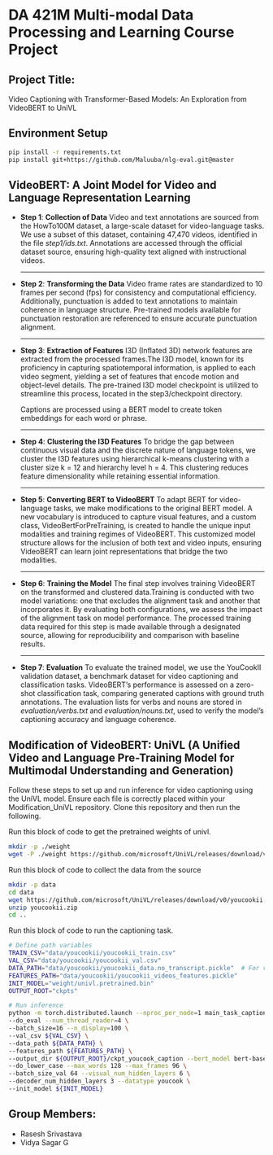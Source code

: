 # DA 421M Multi-modal Data Processing and Learning Course Project

## Project Title:
Video Captioning with Transformer-Based Models: An Exploration from VideoBERT to UniVL

## Environment Setup
```bash
pip install -r requirements.txt
pip install git+https://github.com/Maluuba/nlg-eval.git@master
```

## VideoBERT: A Joint Model for Video and Language Representation Learning
- **Step 1**: **Collection of Data**
    Video and text annotations are sourced from the HowTo100M dataset, a large-scale
    dataset for video-language tasks. We use a subset of this dataset, containing 47,470 videos,
    identified in the file _step1/ids.txt_. Annotations are accessed through the official dataset
    source, ensuring high-quality text aligned with instructional videos.
  <hr>
- **Step 2**: **Transforming the Data**
    Video frame rates are standardized to 10 frames per second (fps) for consistency and
    computational efficiency. Additionally, punctuation is added to text annotations to maintain
    coherence in language structure. Pre-trained models available for punctuation restoration are
    referenced to ensure accurate punctuation alignment.
  <hr>
- **Step 3**: **Extraction of Features**
    I3D (Inflated 3D) network features are extracted from the processed frames.The I3D model, known
    for its proficiency in capturing spatiotemporal information, is applied to each video segment,
    yielding a set of features that encode motion and object-level details. The pre-trained I3D model
    checkpoint is utilized to streamline this process, located in the step3/checkpoint directory.
  
    Captions are processed using a BERT model to create token embeddings for each word or phrase.
  <hr>
- **Step 4**: **Clustering the I3D Features**
    To bridge the gap between continuous visual data and the discrete nature of language tokens,
    we cluster the I3D features using hierarchical k-means clustering with a cluster size
    k = 12 and hierarchy level h = 4. This clustering reduces feature dimensionality while
    retaining essential information.
  <hr>
- **Step 5**: **Converting BERT to VideoBERT**
    To adapt BERT for video-language tasks, we make modifications to the original BERT model.
    A new vocabulary is introduced to capture visual features, and a custom class, VideoBertForPreTraining,
    is created to handle the unique input modalities and training regimes of VideoBERT. This customized
    model structure allows for the inclusion of both text and video inputs, ensuring VideoBERT can learn
    joint representations that bridge the two modalities.
  <hr>
- **Step 6**: **Training the Model**
    The final step involves training VideoBERT on the transformed and clustered data.Training is conducted
    with two model variations: one that excludes the alignment task and another that incorporates it. By
    evaluating both configurations, we assess the impact of the alignment task on model performance. The
    processed training data required for this step is made available through a designated source, allowing
    for reproducibility and comparison with baseline results.
  <hr>
- **Step 7**: **Evaluation**
    To evaluate the trained model, we use the YouCookII validation dataset, a benchmark dataset for video
    captioning and classification tasks. VideoBERT’s performance is assessed on a zero-shot classification
    task, comparing generated captions with ground truth annotations. The evaluation lists for verbs and
    nouns are stored in _evaluation/verbs.txt_ and _evaluation/nouns.txt_, used to verify the model’s captioning
    accuracy and language coherence.

## Modification of VideoBERT: UniVL (A Unified Video and Language Pre-Training Model for Multimodal Understanding and Generation)
Follow these steps to set up and run inference for video captioning using the UniVL model. Ensure each file 
is correctly placed within your Modification_UniVL repository. Clone this repository and then run the following.

Run this block of code to get the pretrained weights of univl.
```bash
mkdir -p ./weight
wget -P ./weight https://github.com/microsoft/UniVL/releases/download/v0/univl.pretrained.bin
```

Run this block of code to collect the data from the source
```bash
mkdir -p data
cd data
wget https://github.com/microsoft/UniVL/releases/download/v0/youcookii.zip
unzip youcookii.zip
cd ..
```

Run this block of code to run the captioning task.
```bash
# Define path variables
TRAIN_CSV="data/youcookii/youcookii_train.csv"
VAL_CSV="data/youcookii/youcookii_val.csv"
DATA_PATH="data/youcookii/youcookii_data.no_transcript.pickle"  # For video-only captioning
FEATURES_PATH="data/youcookii/youcookii_videos_features.pickle"
INIT_MODEL="weight/univl.pretrained.bin"
OUTPUT_ROOT="ckpts"

# Run inference
python -m torch.distributed.launch --nproc_per_node=1 main_task_caption.py \
--do_eval --num_thread_reader=4 \
--batch_size=16 --n_display=100 \
--val_csv ${VAL_CSV} \
--data_path ${DATA_PATH} \
--features_path ${FEATURES_PATH} \
--output_dir ${OUTPUT_ROOT}/ckpt_youcook_caption --bert_model bert-base-uncased \
--do_lower_case --max_words 128 --max_frames 96 \
--batch_size_val 64 --visual_num_hidden_layers 6 \
--decoder_num_hidden_layers 3 --datatype youcook \
--init_model ${INIT_MODEL}
```



## Group Members:
* Rasesh Srivastava
* Vidya Sagar G
